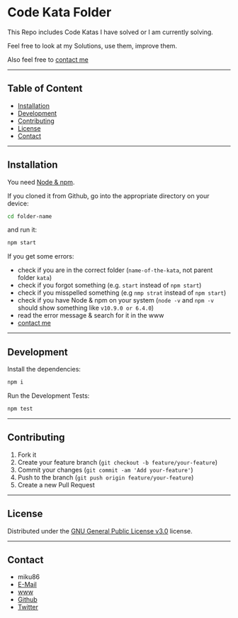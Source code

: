# Code Kata Folder

This Repo includes Code Katas I have solved or I am currently solving.

Feel free to look at my Solutions, use them, improve them.

Also feel free to [contact me](#contact)

---

## Table of Content

- [Installation](#installation)
- [Development](#development)
- [Contributing](#contributing)
- [License](#license)
- [Contact](#contact)

---

## Installation

You need [Node & npm](https://nodejs.org/en/download/package-manager/).

If you cloned it from Github,
go into the appropriate directory on your device:

```sh
cd folder-name
```

and run it:

```sh
npm start
```

If you get some errors:

- check if you are in the correct folder (`name-of-the-kata`, not parent folder `kata`)
- check if you forgot something (e.g. `start` instead of `npm start`)
- check if you misspelled something (e.g `nmp strat` instead of `npm start`)
- check if you have Node & npm on your system (`node -v` and `npm -v` should show something like `v10.9.0 or 6.4.0`)
- read the error message & search for it in the www
- [contact me](#contact)

---

## Development

Install the dependencies:

```sh
npm i
```

Run the Development Tests:

```sh
npm test
```

---

## Contributing

1. Fork it
2. Create your feature branch (`git checkout -b feature/your-feature`)
3. Commit your changes (`git commit -am 'Add your-feature'`)
4. Push to the branch (`git push origin feature/your-feature`)
5. Create a new Pull Request

---

## License

Distributed under the [GNU General Public License v3.0](https://choosealicense.com/licenses/gpl-3.0/) license.

---

## Contact

- miku86
- [E-Mail](mailto:hello@miku86.com)
- [www](https://miku86.com)
- [Github](https://github.com/miku86)
- [Twitter](https://twitter.com/miku86com)
